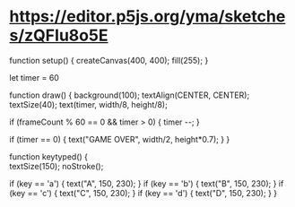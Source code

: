 # https://editor.p5js.org/yma/sketches/zQFIu8o5E

function setup() { 
  createCanvas(400, 400);
  fill(255);
} 

let timer = 60

function draw() { 
  background(100);
  textAlign(CENTER, CENTER);
  textSize(40);
  text(timer, width/8, height/8);  
  
  if (frameCount % 60 == 0 && timer > 0) { 
    timer --;
  }
  
  if (timer == 0) {
    text("GAME OVER", width/2, height*0.7);
  }
}

function keytyped() {  
  textSize(150);
  noStroke();
  
  if (key == 'a') {
  text("A", 150, 230);
 }
  if (key == 'b') {
  text("B", 150, 230);
 }
  if (key == 'c') {
  text("C", 150, 230);
 }
  if (key == 'd') {
  text("D", 150, 230);
 }
}
